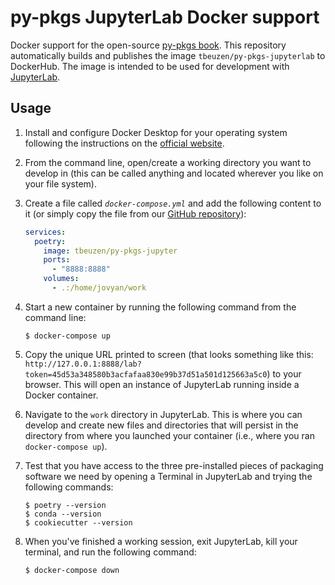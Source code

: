 # py-pkgs JupyterLab Docker support

Docker support for the open-source [py-pkgs book](https://py-pkgs.org). This repository automatically builds and publishes the image `tbeuzen/py-pkgs-jupyterlab` to DockerHub. The image is intended to be used for development with [JupyterLab](https://jupyterlab.readthedocs.io/en/stable/#).

## Usage

1. Install and configure Docker Desktop for your operating system following the instructions on the [official website](https://www.docker.com/get-started).
2. From the command line, open/create a working directory you want to develop in (this can be called anything and located wherever you like on your file system).
3. Create a file called *`docker-compose.yml`* and add the following content to it (or simply copy the file from our [GitHub repository](https://github.com/py-pkgs/docker-jupyter/blob/main/docker-compose.yml)):

    ```yaml
    services:
      poetry:
        image: tbeuzen/py-pkgs-jupyter
        ports:
          - "8888:8888"
        volumes:
          - .:/home/jovyan/work
    ```

4. Start a new container by running the following command from the command line:

    ```{prompt} bash \$ auto
    $ docker-compose up
    ```

5. Copy the unique URL printed to screen (that looks something like this: `http://127.0.0.1:8888/lab?token=45d53a348580b3acfafaa830e99b37d51a501d125663a5c0`) to your browser. This will open an instance of JupyterLab running inside a Docker container.
6. Navigate to the `work` directory in JupyterLab. This is where you can develop and create new files and directories that will persist in the directory from where you launched your container (i.e., where you ran `docker-compose up`).
7. Test that you have access to the three pre-installed pieces of packaging software we need by opening  a Terminal in JupyterLab and trying the following commands:

    ```{prompt} bash \$ auto
    $ poetry --version
    $ conda --version
    $ cookiecutter --version
    ```

8. When you've finished a working session, exit JupyterLab, kill your terminal, and run the following command:

    ```{prompt} bash \$ auto
    $ docker-compose down
    ```
